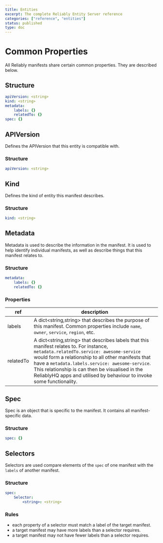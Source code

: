 ```yaml
---
title: Entities
excerpt: The complete Reliably Entity Server reference
categories: ["reference", "entities"]
status: published
type: doc
---
```

# Common Properties

All Reliably manifests share certain common properties. They are described below.

## Structure

```yaml
apiVersion: <string>
kind: <string>
metadata:
    labels: {}
    relatedTo: {}
spec: {}
```

## APIVersion

Defines the APIVersion that this entity is compatible with.

### Structure

```yaml
apiVersion: <string>
```

## Kind

Defines the kind of entity this manifest describes.

### Structure

```yaml
kind: <string>
```

## Metadata

Metadata is used to describe the information in the manifest. It is used to help identify individual manifests, as well as describe things that this manifest relates to.

### Structure

```yaml
metadata:
    labels: {}
    relatedTo: {}
```

### Properties

| ref | description |
|---|---|
| labels | A dict<string,string> that describes the purpose of this manifest. Common properties include `name`, `owner`, `service`, `region`, etc.
| relatedTo | A dict<string,string> that describes labels that this manifest relates to. For instance, `metadata.relatedTo.service: awesome-service` would form a relationship to all other manifests that have a `metadata.labels.service: awesome-service`. This relationship is can then be visualised in the ReliablyHQ apps and utilised by behaviour to invoke some functionality. |

## Spec

Spec is an object that is specific to the manifest. It contains all manifest-specific data.

### Structure

```yaml
spec: {}
```

## Selectors

Selectors are used compare elements of the `spec` of one manifest with the `labels` of another manifest.

### Structure
```yaml
spec:
    Selector:
        <string>: <string>
```

### Rules
* each property of a selector must match a label of the target manifest.
* a target manifest may have more labels than a selector requires.
* a target manifest may not have fewer labels than a selector requires.